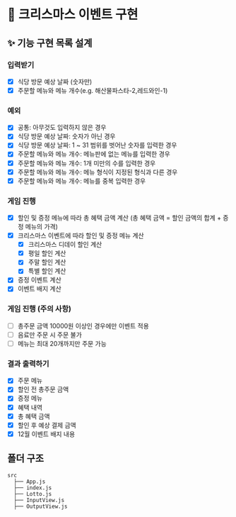 # 🎄 크리스마스 이벤트 구현

## ✨ 기능 구현 목록 설계

### 입력받기

- [x] 식당 방문 예상 날짜 (숫자만)
- [x] 주문할 메뉴와 메뉴 개수(e.g. 해산물파스타-2,레드와인-1)

### 예외

- [x] 공통: 아무것도 입력하지 않은 경우
- [x] 식당 방문 예상 날짜: 숫자가 아닌 경우
- [x] 식당 방문 예상 날짜: 1 ~ 31 범위를 벗어난 숫자를 입력한 경우
- [x] 주문할 메뉴와 메뉴 개수: 메뉴판에 없는 메뉴를 입력한 경우
- [x] 주문할 메뉴와 메뉴 개수: 1개 미만의 수를 입력한 경우
- [x] 주문할 메뉴와 메뉴 개수: 메뉴 형식이 지정된 형식과 다른 경우
- [x] 주문할 메뉴와 메뉴 개수: 메뉴를 중복 입력한 경우

### 게임 진행

- [x] 할인 및 증정 메뉴에 따라 총 혜택 금액 계산 (총 혜택 금액 = 할인 금액의 합계 + 증정 메뉴의 가격)
- [x] 크리스마스 이벤트에 따라 할인 및 증정 메뉴 계산
  - [x] 크리스마스 디데이 할인 계산
  - [x] 평일 할인 계산
  - [x] 주말 할인 계산
  - [x] 특별 할인 계산
- [x] 증정 이벤트 계산
- [x] 이벤트 배지 계산

### 게임 진행 (주의 사항)

- [ ] 총주문 금액 10000원 이상인 경우에만 이벤트 적용
- [ ] 음료만 주문 시 주문 불가
- [ ] 메뉴는 최대 20개까지만 주문 가능

### 결과 출력하기

- [x] 주문 메뉴
- [x] 할인 전 총주문 금액
- [x] 증정 메뉴
- [x] 혜택 내역
- [x] 총 혜택 금액
- [x] 할인 후 예상 결제 금액
- [x] 12월 이벤트 배지 내용

## 폴더 구조

```
src
  ├── App.js
  ├── index.js
  ├── Lotto.js
  ├── InputView.js
  ├── OutputView.js
```
